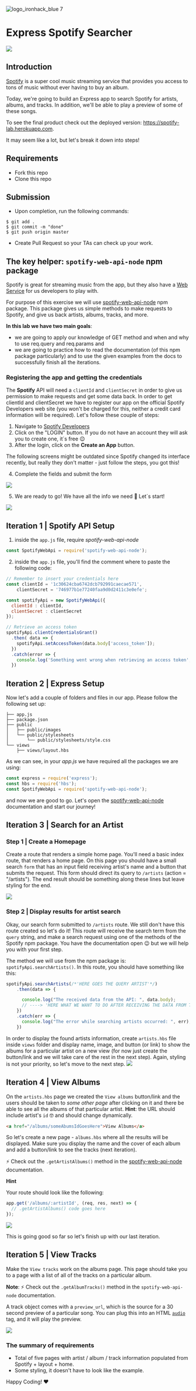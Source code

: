 ![logo_ironhack_blue 7](https://user-images.githubusercontent.com/23629340/40541063-a07a0a8a-601a-11e8-91b5-2f13e4e6b441.png)

# Express Spotify Searcher

![](https://s3-eu-west-1.amazonaws.com/ih-materials/uploads/upload_eb6313ef8c1bd11e3732034ebd4edafa.png)

## Introduction

[Spotify](https://www.spotify.com/us/) is a super cool music streaming service that provides you access to tons of music without ever having to buy an album.

Today, we're going to build an Express app to search Spotify for artists, albums, and tracks. In addition, we'll be able to play a preview of some of these songs.

To see the final product check out the deployed version: https://spotify-lab.herokuapp.com.

It may seem like a lot, but let's break it down into steps!


## Requirements

- Fork this repo
- Clone this repo


## Submission

- Upon completion, run the following commands:

```
$ git add .
$ git commit -m "done"
$ git push origin master
```
- Create Pull Request so your TAs can check up your work.


## The key helper: `spotify-web-api-node` npm package

Spotify is great for streaming music from the app, but they also have a [Web Service](https://en.wikipedia.org/wiki/Web_service) for us developers to play with.

For purpose of this exercise we will use [spotify-web-api-node](https://www.npmjs.com/package/spotify-web-api-js) npm package. This package gives us simple methods to make requests to Spotify, and give us back artists, albums, tracks, and more. 

**In this lab we have two main goals**:
- we are going to apply our knowledge of GET method and when and why to use req.query and req.params and 
- we are going to practice how to read the documentation (of this npm package particularly) and to use the given examples from the docs to successfully finish all the iterations.

### Registering the app and getting the credentials 
The **Spotify** API will need a `clientId` and `clientSecret` in order to give us permission to make requests and get some data back. In order to get clientId and clientSecret we have to register our app on the official Spotify Developers web site (you won't be charged for this, neither a credit card information will be required). Let's follow these couple of steps:
1. Navigate to [Spotify Developers](https://developer.spotify.com/my-applications/#!/)
2. Click on the "LOGIN" button. If you do not have an account they will ask you to create one, it´s free :wink:
3. After the login, click on the **Create an App** button.

The following screens might be outdated since Spotify changed its interface recently, but really they don't matter - just follow the steps, you got this!

<!-- ![](https://s3-eu-west-1.amazonaws.com/ih-materials/uploads/upload_a3a19d215083c5526df1f53f3c1fdf6f.png) -->

4. Complete the fields and submit the form

![](https://s3-eu-west-1.amazonaws.com/ih-materials/uploads/upload_db933b4f08d71ceff0b0d5d4ca124594.png)

5. We are ready to go! We have all the info we need :muscle: Let´s start!

![](https://s3-eu-west-1.amazonaws.com/ih-materials/uploads/upload_8859d022ca1d53adc9f9ec829ec3d17b.png)

## Iteration 1 | Spotify API Setup


1. inside the `app.js` file, require *spotify-web-api-node*
  ```js
  const SpotifyWebApi = require('spotify-web-api-node');
  ```
2. inside the `app.js` file, you'll find the comment where to paste the following code:

```javascript
// Remember to insert your credentials here
const clientId = '1c30624cba6742dcb792991caecae571',
    clientSecret = '746977b1e77240faa9d0d2411c3e0efe';

const spotifyApi = new SpotifyWebApi({
  clientId : clientId,
  clientSecret : clientSecret
});

// Retrieve an access token
spotifyApi.clientCredentialsGrant()
  .then( data => {
    spotifyApi.setAccessToken(data.body['access_token']);
  })
  .catch(error => {
    console.log('Something went wrong when retrieving an access token', error);
  })
```

## Iteration 2 | Express Setup

Now let's add a couple of folders and files in our app. Please follow the following set up:

```
├── app.js
├── package.json
├── public
│   ├── public/images
│   └── public/stylesheets
│       └── public/stylesheets/style.css
└── views
    ├── views/layout.hbs
```

As we can see, in your *app.js* we have required all the packages we are using:

```javascript
const express = require('express');
const hbs = require('hbs');
const SpotifyWebApi = require('spotify-web-api-node');
```
and now we are good to go. Let's open the [spotify-web-api-node](https://www.npmjs.com/package/spotify-web-api-js) documentation and start our journey!

## Iteration 3 | Search for an Artist

### Step 1 | Create a Homepage

Create a route that renders a simple home page. You'll need a basic index route, that renders a home page. On this page you should have a small search `form` that has an input field receiving artist's name and a button that submits the request.
This form should direct its query to `/artists` (action = "/artists"). 
The end result should be something along these lines but leave styling for the end.

![](https://i.imgur.com/YuTA0vQ.png=400x)


### Step 2 | Display results for artist search

Okay, our search form submitted to `/artists` route. We still don't have this route created so let's do it!
This route will receive the search term from the `query` string, and make a search request using one of the methods of the Spotify npm package. You have the documentation open :wink: but we will help you with your first step.

The method we will use from the npm package is: `spotifyApi.searchArtists()`. In this route, you should have something like this:

```javascript
spotifyApi.searchArtists(/*'HERE GOES THE QUERY ARTIST'*/)
    .then(data => {

      console.log("The received data from the API: ", data.body);
      // ----> 'HERE WHAT WE WANT TO DO AFTER RECEIVING THE DATA FROM THE API'
    })
    .catch(err => {
      console.log("The error while searching artists occurred: ", err);
    })
```
In order to display the found artists information, create `artists.hbs` file inside `views` folder and display name, image, and button (or link) to show the albums for a particular artist on a new view (for now just create the button/link and we will take care of the rest in the next step). Again, styling is not your priority, so let's move to the next step.
![](https://s3-eu-west-1.amazonaws.com/ih-materials/uploads/upload_9dc721e76158df1836ef07565b5385c2.png)


## Iteration 4 | View Albums

On the `artists.hbs` page we created the `View albums` button/link and the users should be taken to *some other page* after clicking on it and there be able to see all the albums of that particular artist. **Hint**: the URL should include artist's `id` 🤓 and should change dynamically.

```html
<a href="/albums/someAbumsIdGoesHere">View Albums</a>
```
So let's create a new page - `albums.hbs` where all the results will be displayed. Make sure you display the name and the cover of each album and add a button/link to see the tracks (next iteration). 

:zap: Check out the `.getArtistAlbums()` method in the [spotify-web-api-node](https://www.npmjs.com/package/spotify-web-api-node) documentation.

**Hint**

Your route should look like the following:

```javascript
app.get('/albums/:artistId', (req, res, next) => {
  // .getArtistAlbums() code goes here
});
```

![](https://i.imgur.com/oaoqQMj.png)

This is going good so far so let's finish up with our last iteration.

## Iteration 5 | View Tracks

Make the `View tracks` work on the albums page. This page should take you to a page with a list of all of the tracks on a particular album.

**Note**: :zap: Check out the `.getAlbumTracks()` method in the `spotify-web-api-node`  documentation.

A track object comes with a `preview_url`, which is the source for a 30 second preview of a particular song. You can plug this into an HTML [`audio`](https://developer.mozilla.org/en-US/docs/Web/HTML/Element/audio) tag, and it will play the preview.

![](https://i.imgur.com/XVKoeqg.png)

### The summary of requirements

- Total of five pages with artist / album / track information populated from Spotify + layout + home.
- Some styling, it doesn't have to look like the example.


Happy Coding! :heart:
